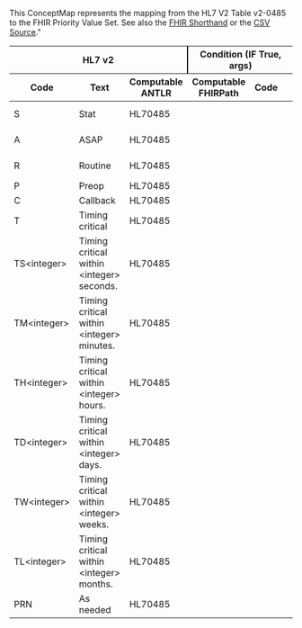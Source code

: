 
This ConceptMap represents the mapping from the HL7 V2 Table v2-0485 to the FHIR Priority Value Set. See also the <a href='https://github.com/HL7/v2-to-fhir/blob/master/tank/ConceptMap v2-0485 to Priority.fsh'>FHIR Shorthand</a> or the <a href='https://github.com/HL7/v2-to-fhir/blob/master/mappings/'>CSV Source</a>."
<table class='grid'><thead>
<tr><th colspan='3' style='border-right: 2px solid black;'>HL7 v2</th><th colspan='3' style='border-right: 2px solid black;'>Condition (IF True, args)</th><th colspan='4'>HL7 FHIR</th><th>Comments</th></tr>
<tr><th>Code</th><th>Text</th><th>Computable ANTLR</th><th>Computable FHIRPath</th><th>Code</th><th>&#xA0;</th><th>Display</th><th>Code System</th><th>&#xA0;</th></tr></thead>
<tbody>
<tr><td>S</td><td>Stat</td><td style='border-right: 2px'>HL70485</td><td></td><td></td><td style='border-right: 2px'></td><td>stat</td><td></td><td>STAT</td><td>http://hl7.org/fhir/request-priority</td><td></td></tr>
<tr><td>A</td><td>ASAP</td><td style='border-right: 2px'>HL70485</td><td></td><td></td><td style='border-right: 2px'></td><td>asap</td><td></td><td>ASAP</td><td>http://hl7.org/fhir/request-priority</td><td></td></tr>
<tr><td>R</td><td>Routine</td><td style='border-right: 2px'>HL70485</td><td></td><td></td><td style='border-right: 2px'></td><td>routine</td><td></td><td>Routine</td><td>http://hl7.org/fhir/request-priority</td><td></td></tr>
<tr><td>P</td><td>Preop</td><td style='border-right: 2px'>HL70485</td><td></td><td></td><td style='border-right: 2px'></td><td></td><td></td><td></td><td></td><td></td></tr>
<tr><td>C</td><td>Callback</td><td style='border-right: 2px'>HL70485</td><td></td><td></td><td style='border-right: 2px'></td><td></td><td></td><td></td><td></td><td></td></tr>
<tr><td>T</td><td>Timing critical</td><td style='border-right: 2px'>HL70485</td><td></td><td></td><td style='border-right: 2px'></td><td></td><td></td><td></td><td></td><td></td></tr>
<tr><td>TS&lt;integer&gt;</td><td>Timing critical within &lt;integer&gt; seconds.</td><td style='border-right: 2px'>HL70485</td><td></td><td></td><td style='border-right: 2px'></td><td></td><td></td><td></td><td></td><td></td></tr>
<tr><td>TM&lt;integer&gt;</td><td>Timing critical within &lt;integer&gt; minutes.</td><td style='border-right: 2px'>HL70485</td><td></td><td></td><td style='border-right: 2px'></td><td></td><td></td><td></td><td></td><td></td></tr>
<tr><td>TH&lt;integer&gt;</td><td>Timing critical within &lt;integer&gt; hours.</td><td style='border-right: 2px'>HL70485</td><td></td><td></td><td style='border-right: 2px'></td><td></td><td></td><td></td><td></td><td></td></tr>
<tr><td>TD&lt;integer&gt;</td><td>Timing critical within &lt;integer&gt; days.</td><td style='border-right: 2px'>HL70485</td><td></td><td></td><td style='border-right: 2px'></td><td></td><td></td><td></td><td></td><td></td></tr>
<tr><td>TW&lt;integer&gt;</td><td>Timing critical within &lt;integer&gt; weeks.</td><td style='border-right: 2px'>HL70485</td><td></td><td></td><td style='border-right: 2px'></td><td></td><td></td><td></td><td></td><td></td></tr>
<tr><td>TL&lt;integer&gt;</td><td>Timing critical within &lt;integer&gt; months.</td><td style='border-right: 2px'>HL70485</td><td></td><td></td><td style='border-right: 2px'></td><td></td><td></td><td></td><td></td><td></td></tr>
<tr><td>PRN</td><td>As needed</td><td style='border-right: 2px'>HL70485</td><td></td><td></td><td style='border-right: 2px'></td><td></td><td></td><td></td><td></td><td></td></tr>
</tbody></table>
